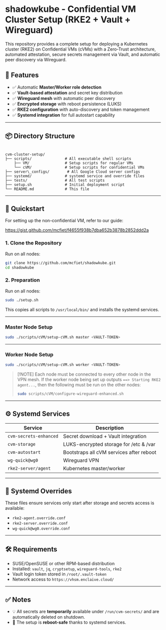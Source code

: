 # shadowkube - Confidential VM Cluster Setup (RKE2 + Vault + Wireguard)

This repository provides a complete setup for deploying a Kubernetes cluster (RKE2) on Confidential VMs (cVMs) with a Zero-Trust architecture, automated attestation, secure secrets management via Vault, and automatic peer discovery via Wireguard.

## 🔐 Features

- ✅ Automatic **Master/Worker role detection**
- ✅ **Vault-based attestation** and secret key distribution
- ✅ **Wireguard mesh** with automatic peer discovery
- ✅ **Encrypted storage** with reboot persistence (LUKS)
- ✅ **RKE2 configuration** with auto-discovery and token management
- ✅ **Systemd integration** for full autostart capability

---

## 📦 Directory Structure

```

cvm-cluster-setup/
├── scripts/               # All executable shell scripts
    ├── VM/                # Setup scripts for regular VMs
    └── cVM/               # Setup scripts for confidential VMs
├── server\_configs/        # All Google Cloud server configs
├── systemd/               # systemd service and override files
├── tests/                 # All test scripts
├── setup.sh               # Initial deployment script
└── README.md              # This file

```

---

## 🚀 Quickstart

For setting up the non-confidential VM, refer to our guide:

https://gist.github.com/mcfiet/f4655f938b7dba652b3878b2852ddd2a

### 1. Clone the Repository

Run on all nodes:

```bash
git clone https://github.com/mcfiet/shadowkube.git
cd shadowkube
```

### 2. Preparation

Run on all nodes:

```bash
sudo ./setup.sh
```

This copies all scripts to `/usr/local/bin/` and installs the systemd services.

---

### Master Node Setup

```bash
sudo ./scripts/cVM/setup-cVM.sh master <VAULT-TOKEN>
```

---

### Worker Node Setup

```bash
sudo ./scripts/cVM/setup-cVM.sh worker <VAULT-TOKEN>
```

> \[!NOTE]
> Each node must be connected to every other node in the VPN mesh. If the worker node being set up outputs `==> Starting RKE2 agent...`, then the following must be run on the other nodes:
>
> ```bash
> sudo scripts/cVM/configure-wireguard-enhanced.sh
> ```

---

## ⚙️ Systemd Services

| Service                | Description                              |
| ---------------------- | ---------------------------------------- |
| `cvm-secrets-enhanced` | Secret download + Vault integration      |
| `cvm-storage`          | LUKS-encrypted storage for /etc & /var   |
| `cvm-autostart`        | Bootstraps all cVM services after reboot |
| `wg-quick@wg0`         | Wireguard VPN                            |
| `rke2-server/agent`    | Kubernetes master/worker                 |

---

## 📁 Systemd Overrides

These files ensure services only start after storage and secrets access is available:

- `rke2-agent.override.conf`
- `rke2-server.override.conf`
- `wg-quick@wg0.override.conf`

---

## 🛠 Requirements

- SUSE/OpenSUSE or other RPM-based distribution
- Installed: `vault`, `jq`, `cryptsetup`, `wireguard-tools`, `rke2`
- Vault login token stored in `/root/.vault-token`
- Network access to `https://vhsm.enclaive.cloud/`

---

## ✅ Notes

- 💡 All secrets are **temporarily** available under `/run/cvm-secrets/` and are automatically deleted on shutdown.
- 🔁 The setup is **reboot-safe** thanks to systemd services.
